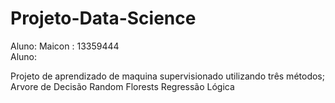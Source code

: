 # Projeto-Data-Science

Aluno: Maicon : 13359444 </br>
Aluno: 

Projeto de aprendizado de maquina supervisionado utilizando três métodos;
Arvore de Decisão
Random Florests
Regressão Lógica
